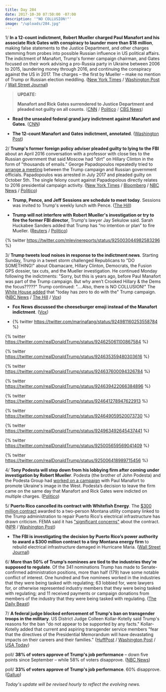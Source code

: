 ```yaml
---
title: Day 284
date: 2017-10-30 07:50:00 -07:00
description: '"NO COLLUSION!"'
image: "/uploads/284.jpg"
---
```


1/ **In a 12-count indictment, Robert Mueller charged Paul Manafort and his associate Rick Gates with conspiracy to launder more than $18 million**, making false statements to the Justice Department, and other charges stemming from probes into possible Russian influence in US political affairs. The indictment of Manafort, Trump's former campaign chairman, and Gates focused on their work advising a pro-Russia party in Ukraine between 2006 to 2015, laundering money through 2016, and continuing the conspiracy against the US in 2017. The charges – the first by Mueller – make no mention of Trump or Russian election meddling. ([New York Times](https://www.nytimes.com/2017/10/30/us/politics/paul-manafort-indicted.html) / [Washington Post](https://www.washingtonpost.com/world/national-security/manafort-and-former-business-partner-asked-to-surrender-in-connection-with-special-counsel-probe/2017/10/30/6fe051f0-bd67-11e7-959c-fe2b598d8c00_story.html) / [Wall Street Journal](https://www.wsj.com/articles/former-trump-campaign-chairman-paul-manafort-charged-in-russia-probe-1509365767))

> **UPDATE:**
>
> **Manafort and Rick Gates surrendered to Justice Department and pleaded not guilty on all counts**. ([CNN](http://www.cnn.com/2017/10/30/politics/paul-manafort-russia-investigation-surrender/index.html) / [Politico](https://www.politico.com/story/2017/10/30/manafort-surrender-fbi-authorities-244305) / [CBS News](https://www.cbsnews.com/news/paul-manafort-fbi-surrender-indictment-12-counts-conspiracy-live-updates/))

* **Read the unsealed federal grand jury indictment against Manafort and Gates**. ([CNN](http://www.cnn.com/2017/10/30/politics/indictment-manafort-gates/index.html))

* **The 12-count Manafort and Gates indictment, annotated**. ([Washington Post](https://www.washingtonpost.com/news/the-fix/wp/2017/10/30/the-paul-manafort-and-rick-gates-indictment-annotated/))

2/ **Trump's former foreign policy adviser pleaded guilty to lying to the FBI** about an April 2016 conversation with a professor with close ties to the Russian government that said Moscow had "dirt" on Hillary Clinton in the form of "thousands of emails." George Papadopoulos repeatedly tried to [arrange a meeting](https://whatthefuckjusthappenedtoday.com/2017/08/14/day-207/#8-a-junior-trump-campaign-adviser-re) between the Trump campaign and Russian government officials. Papadopoulos was arrested in July 2017 and pleaded guilty on October 5th. The single felony count against Papadopolous directly relates to 2016 presidential campaign activity. ([New York Times](https://www.nytimes.com/2017/10/30/us/politics/george-papadopoulos-russia.html) / [Bloomberg](https://www.bloomberg.com/news/articles/2017-10-30/trump-foreign-policy-adviser-pleaded-guilty-in-mueller-probe) / [NBC News](https://www.nbcnews.com/news/us-news/trump-campaign-adviser-george-papadopoulos-pleads-guilty-lying-n815596) / [Politico](https://www.politico.com/story/2017/10/30/former-trump-campaign-adviser-pleads-guilty-to-lying-to-fbi-about-russia-contacts-244311))

* **Trump, Pence, and Jeff Sessions are schedule to meet today**. Sessions was invited to Trump's weekly lunch with Pence. ([The Hill](http://thehill.com/homenews/administration/357783-trump-to-lunch-with-sessions-amid-manafort-charges))

* **Trump will not interfere with Robert Mueller's investigation or try to fire the former FBI director**, Trump's lawyer Jay Sekulow said. Sarah Huckabee Sanders added that Trump has “no intention or plan” to fire Mueller. ([Reuters](https://www.reuters.com/article/us-usa-trump-russia-sekulow/trump-not-interfering-with-probe-wont-fire-mueller-lawyer-to-cnn-idUSKBN1CZ281) / [Politico](https://www.politico.com/story/2017/10/30/mueller-investigation-trump-white-house-response-244325))

{% twitter https://twitter.com/mlevinereports/status/925003044982583296 %}

3/ **Trump tweets loud noises in response to the indictment news**. Starting Sunday, Trump in a tweet storm challenged Republicans to "DO SOMETHING!" about Obamacare, Hillary Clinton, Democrats, the Fusion GPS dossier, tax cuts, and the Mueller investigation. He continued Monday following the indictments: "Sorry, but this is years ago, before Paul Manafort was part of the Trump campaign. But why aren’t Crooked Hillary & the Dems the focus?????" Trump continued: "....Also, there is NO COLLUSION!" The [White House added](http://www.cnn.com/2017/10/30/politics/white-house-reaction/index.html) that "today has zero to do with the" Trump campaign. ([NBC News](https://www.nbcnews.com/politics/donald-trump/trump-goes-tweet-storm-about-health-care-clinton-dossier-more-n815416) / [The Hill](http://thehill.com/homenews/administration/357789-trump-on-manafort-indictment-it-was-years-ago-why-isnt-clinton-the) / [Vox](https://www.vox.com/2017/10/30/16570554/manafort-indictment-trump-tweet))

* **Fox News discussed the cheeseburger emoji instead of the Manafort indictment**. ([Vox](https://www.vox.com/policy-and-politics/2017/10/30/16570198/trump-manafort-indictment-fox-news)) 

* {% twitter https://twitter.com/marinafang/status/924981160253558784 %}

{% twitter https://twitter.com/realDonaldTrump/status/924625061100867584 %}

{% twitter https://twitter.com/realDonaldTrump/status/924635359480303616 %}

{% twitter https://twitter.com/realDonaldTrump/status/924637600094326784 %}

{% twitter https://twitter.com/realDonaldTrump/status/924639422066384896 %}

{% twitter https://twitter.com/realDonaldTrump/status/924641278947622913 %}

{% twitter https://twitter.com/realDonaldTrump/status/924649059520073730 %}

{% twitter https://twitter.com/realDonaldTrump/status/924963492645437441 %}

{% twitter https://twitter.com/realDonaldTrump/status/925005659569041409 %}

{% twitter https://twitter.com/realDonaldTrump/status/925006418989715456 %}

4/ **Tony Podesta will step down from his lobbying firm after coming under investigation by Robert Mueller**. Podesta (the brother of John Podesta) and the Podesta Group had [worked on a campaign](https://whatthefuckjusthappenedtoday.com/2017/10/23/day-277/#special-counsel-robert-mueller-is-in) with Paul Manafort to promote Ukraine's image in the West. Podesta’s decision to leave the firm came on the same day that Manafort and Rick Gates were indicted on multiple charges. ([Politico](https://www.politico.com/story/2017/10/30/tony-podesta-stepping-down-from-lobbying-giant-amid-mueller-probe-244314))

5/ **Puerto Rico cancelled its contract with Whitefish Energy**. The [$300 million contract](https://whatthefuckjusthappenedtoday.com/2017/10/24/day-278/#7-a-two-person-montana-utility-compa) awarded to a two-person Montana utility company linked to the Trump administration to repair Puerto Rico's electrical infrastructure has drawn criticism. FEMA said it has ["significant concerns"](https://whatthefuckjusthappenedtoday.com/2017/10/27/day-281/#7-the-whitefish-contract-with-puerto) about the contract. ([NPR](http://www.npr.org/sections/thetwo-way/2017/10/29/560683583/puerto-rican-governor-calls-for-cancellation-of-controversial-whitefish-contract) / [Washington Post](https://www.washingtonpost.com/business/economy/puerto-rico-governor-says-contract-to-whitefish-company-should-be-canceled/2017/10/29/e5336cda-bcb8-11e7-97d9-bdab5a0ab381_story.html))

* **The FBI is investigating the decision by Puerto Rico’s power authority to award a $300 million contract to a tiny Montana energy firm** to rebuild electrical infrastructure damaged in Hurricane Maria. ([Wall Street Journal](https://www.wsj.com/articles/fbi-is-probing-puerto-rico-power-contract-1509379394))

6/ **More than 50% of Trump’s nominees are tied to the industries they're supposed to regulate**. Of the 341 nominations Trump has made to Senate-confirmed administration positions, more than half (179) have some notable conflict of interest. One hundred and five nominees worked in the industries that they were being tasked with regulating; 63 lobbied for, were lawyers for, or otherwise represented industry members that they were being tasked with regulating; and 11 received payments or campaign donations from members of the industry that they were being tasked with regulating. ([The Daily Beast](https://www.thedailybeast.com/donald-trump-pledged-to-drain-the-swamp-instead-he-filled-it-with-industry-sharks))

7/ **A federal judge blocked enforcement of Trump's ban on transgender troops in the military**. US District Judge Colleen Kollar-Kotelly said Trump's reasons for the ban "do not appear to be supported by any facts." Kollar-Kotelly added that current and aspiring transgender service members "fear that the directives of the Presidential Memorandum will have devastating impacts on their careers and their families." ([HuffPost](https://www.huffingtonpost.com/entry/trump-transgender-military-ban-blocked_us_59f7572ce4b0aec146792e00) / [Washington Post](https://www.washingtonpost.com/news/post-nation/wp/2017/10/30/federal-judge-blocks-enforcement-of-trumps-directive-banning-military-service-by-transgender-individuals/) / [USA Today](https://www.usatoday.com/story/news/politics/2017/10/30/court-blocks-trumps-ban-transgender-troops/813907001/))

poll/ **38% of voters approve of Trump's job performance** – down five points since September – while 58% of voters disapprove. ([NBC News](https://www.nbcnews.com/politics/donald-trump/trump-s-approval-rating-drops-lowest-level-yet-new-nbc-n815321))

poll/ **33% of voters approve of Trump's job performance**. 60% disapprove. ([Gallup](http://news.gallup.com/poll/201617/gallup-daily-trump-job-approval.aspx))

*Today's update will be revised hourly to reflect the evolving news.*
